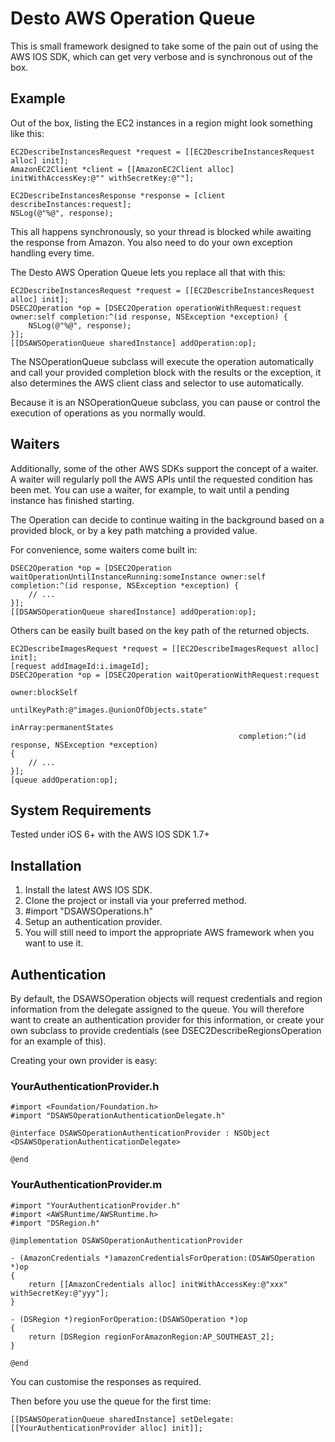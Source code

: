 # Desto AWS Operation Queue

This is small framework designed to take some of the pain out of using the AWS IOS SDK, which can get very verbose and is synchronous out of the box.

## Example

Out of the box, listing the EC2 instances in a region might look something like this:

```objc
EC2DescribeInstancesRequest *request = [[EC2DescribeInstancesRequest alloc] init];
AmazonEC2Client *client = [[AmazonEC2Client alloc] initWithAccessKey:@"" withSecretKey:@""];

EC2DescribeInstancesResponse *response = [client describeInstances:request];
NSLog(@"%@", response);
```

This all happens synchronously, so your thread is blocked while awaiting the response from Amazon. You also need to do your own exception handling every time.

The Desto AWS Operation Queue lets you replace all that with this:

```objc
EC2DescribeInstancesRequest *request = [[EC2DescribeInstancesRequest alloc] init];
DSEC2Operation *op = [DSEC2Operation operationWithRequest:request owner:self completion:^(id response, NSException *exception) {
	NSLog(@"%@", response);
}];
[[DSAWSOperationQueue sharedInstance] addOperation:op];
```

The NSOperationQueue subclass will execute the operation automatically and call your provided completion block with the results or the exception, it also determines the AWS client class and selector to use automatically.

Because it is an NSOperationQueue subclass, you can pause or control the execution of operations as you normally would.

## Waiters

Additionally, some of the other AWS SDKs support the concept of a waiter. A waiter will regularly poll the AWS APIs until the requested condition has been met. You can use a waiter, for example, to wait until a pending instance has finished starting.

The Operation can decide to continue waiting in the background based on a provided block, or by a key path matching a provided value.

For convenience, some waiters come built in:

```objc
DSEC2Operation *op = [DSEC2Operation waitOperationUntilInstanceRunning:someInstance owner:self completion:^(id response, NSException *exception) {
	// ...
}];
[[DSAWSOperationQueue sharedInstance] addOperation:op];
```

Others can be easily built based on the key path of the returned objects.

```objc
EC2DescribeImagesRequest *request = [[EC2DescribeImagesRequest alloc] init];
[request addImageId:i.imageId];
DSEC2Operation *op = [DSEC2Operation waitOperationWithRequest:request
                                                        owner:blockSelf
                                                 untilKeyPath:@"images.@unionOfObjects.state"
                                                      inArray:permanentStates
                                                   completion:^(id response, NSException *exception)
{
	// ...
}];
[queue addOperation:op];
```

## System Requirements

Tested under iOS 6+ with the AWS IOS SDK 1.7+

## Installation

1. Install the latest AWS IOS SDK.
2. Clone the project or install via your preferred method.
3. #import "DSAWSOperations.h"
4. Setup an authentication provider.
5. You will still need to import the appropriate AWS framework when you want to use it.

## Authentication

By default, the DSAWSOperation objects will request credentials and region information from the delegate assigned to the queue. You will therefore want to create an authentication provider for this information, or create your own subclass to provide credentials (see DSEC2DescribeRegionsOperation for an example of this).

Creating your own provider is easy:

### YourAuthenticationProvider.h
```objc
#import <Foundation/Foundation.h>
#import "DSAWSOperationAuthenticationDelegate.h"

@interface DSAWSOperationAuthenticationProvider : NSObject <DSAWSOperationAuthenticationDelegate>

@end
```

### YourAuthenticationProvider.m

```objc
#import "YourAuthenticationProvider.h"
#import <AWSRuntime/AWSRuntime.h>
#import "DSRegion.h"

@implementation DSAWSOperationAuthenticationProvider

- (AmazonCredentials *)amazonCredentialsForOperation:(DSAWSOperation *)op
{
    return [[AmazonCredentials alloc] initWithAccessKey:@"xxx" withSecretKey:@"yyy"];
}

- (DSRegion *)regionForOperation:(DSAWSOperation *)op
{
    return [DSRegion regionForAmazonRegion:AP_SOUTHEAST_2];
}

@end
```

You can customise the responses as required.

Then before you use the queue for the first time:

```objc
[[DSAWSOperationQueue sharedInstance] setDelegate:[[YourAuthenticationProvider alloc] init]];
```
